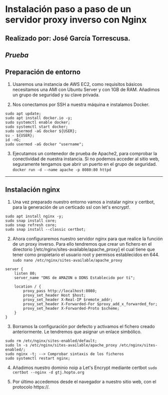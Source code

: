 # Instalación paso a paso de un servidor proxy inverso con Nginx
## Realizado por: José García Torrescusa.
_Prueba_
---
## Preparación de entorno
1. Usaremos una instancia de AWS EC2, como requisitos básicos necesitamos una AMI con Ubuntu Server y con 1GB de RAM. Añadimos un grupo de seguridad y su clave privada.

2. Nos conectamos por SSH a nuestra máquina e instalamos Docker.
```
sudo apt update;
sudo apt install docker.io -y;
sudo systemctl enable docker;
sudo systemctl start docker;
sudo usermod -aG docker ${USER};
su - ${USER};
id -nG;
sudo usermod -aG docker "username";
```
3. Ejecutamos un contenedor de prueba de Apache2, para comprobar la conectividad de nuestra instancia. Si no podemos acceder al sitio web, seguramente tengamos que abrir un puerto en el grupo de seguridad.
```docker run -d --name apache -p 8080:80 httpd```
---
## Instalación nginx
1. Una vez preparado nuestro entorno vamos a instalar nginx y certbot, para la generación de un certicado ssl con let's encrypt!.
```
sudo apt install nginx -y;
sudo snap install core;
sudo snap refresh core;
sudo snap install --classic certbot;
```
2. Ahora configuraremos nuestro servidor nginx para que realice la función de un proxy inverso. Para ello tendremos que crear un fichero en el directorio [/etc/nginx/sites-available/apache_proxy] el cual tiene que tener como propietario el usuario root y permisos establecidos en 644.
`sudo nano /etc/nginx/sites-available/apache_proxy`
```        
server {
    listen 80;
    server_name "DNS de AMAZON o DDNS Establecido por tí";

    location / {
        proxy_pass http://localhost:8080;
        proxy_set_header Host $host;
        proxy_set_header X-Real-IP $remote_addr;
        proxy_set_header X-Forwarded-For $proxy_add_x_forwarded_for;
        proxy_set_header X-Forwarded-Proto $scheme;
    }
}
```
3. Borramos la configuración por defecto y activamos el fichero creado anteriormente. Le tendremos que asignar un enlace simbólico.
```
sudo rm /etc/nginx/sites-enabled/default;
sudo ln -s /etc/nginx/sites-available/apache_proxy /etc/nginx/sites-enabled/;
sudo nginx -t; --> Comprobar sintaxis de los ficheros
sudo systemctl restart nginx;
```
4. Añadimos nuestro dominio noip a Let's Encrypt mediante certbot
`sudo certbot --nginx -d gtj.hopto.org`

5. Por último accedemos desde el navegador a nuestro sitio web, con el protocolo https://.
